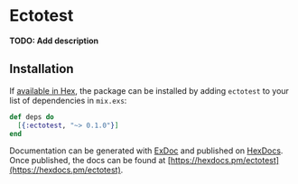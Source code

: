 # Ectotest

**TODO: Add description**

## Installation

If [available in Hex](https://hex.pm/docs/publish), the package can be installed
by adding `ectotest` to your list of dependencies in `mix.exs`:

```elixir
def deps do
  [{:ectotest, "~> 0.1.0"}]
end
```

Documentation can be generated with [ExDoc](https://github.com/elixir-lang/ex_doc)
and published on [HexDocs](https://hexdocs.pm). Once published, the docs can
be found at [https://hexdocs.pm/ectotest](https://hexdocs.pm/ectotest).

